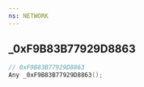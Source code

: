 ```yaml
---
ns: NETWORK
---
```

## _0xF9B83B77929D8863

```c
// 0xF9B83B77929D8863
Any _0xF9B83B77929D8863();
```

